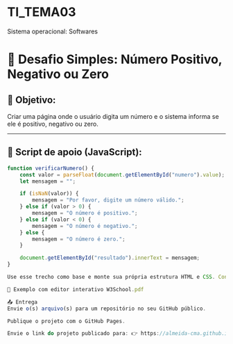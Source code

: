# TI_TEMA03
Sistema operacional: Softwares

# 🔢 Desafio Simples: Número Positivo, Negativo ou Zero

## 🎯 Objetivo:

Criar uma página onde o usuário digita um número e o sistema informa se ele é positivo, negativo ou zero.

---

## 🧠 Script de apoio (JavaScript):

```javascript
function verificarNumero() {
    const valor = parseFloat(document.getElementById("numero").value);
    let mensagem = "";

    if (isNaN(valor)) {
        mensagem = "Por favor, digite um número válido.";
    } else if (valor > 0) {
        mensagem = "O número é positivo.";
    } else if (valor < 0) {
        mensagem = "O número é negativo.";
    } else {
        mensagem = "O número é zero.";
    }

    document.getElementById("resultado").innerText = mensagem;
}

Use esse trecho como base e monte sua própria estrutura HTML e CSS. Consulte o exemplo presente no material:

📄 Exemplo com editor interativo W3School.pdf

📤 Entrega
Envie o(s) arquivo(s) para um repositório no seu GitHub público.

Publique o projeto com o GitHub Pages.

Envie o link do projeto publicado para: 👉 https://almeida-cma.github.io/receber/
